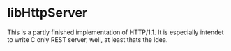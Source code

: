 libHttpServer
=============

This is a partly finished implementation of HTTP/1.1. It is especially intendet to write C only REST server, well, at least thats the idea.
